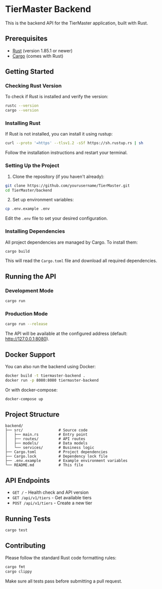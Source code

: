 # TierMaster Backend

This is the backend API for the TierMaster application, built with Rust.

## Prerequisites

- [Rust](https://www.rust-lang.org/tools/install) (version 1.85.1 or newer)
- [Cargo](https://doc.rust-lang.org/cargo/getting-started/installation.html) (comes with Rust)

## Getting Started

### Checking Rust Version

To check if Rust is installed and verify the version:

```bash
rustc --version
cargo --version
```

### Installing Rust

If Rust is not installed, you can install it using rustup:

```bash
curl --proto '=https' --tlsv1.2 -sSf https://sh.rustup.rs | sh
```

Follow the installation instructions and restart your terminal.

### Setting Up the Project

1. Clone the repository (if you haven't already):

```bash
git clone https://github.com/yourusername/TierMaster.git
cd TierMaster/backend
```

2. Set up environment variables:

```bash
cp .env.example .env
```

Edit the `.env` file to set your desired configuration.

### Installing Dependencies

All project dependencies are managed by Cargo. To install them:

```bash
cargo build
```

This will read the `Cargo.toml` file and download all required dependencies.

## Running the API

### Development Mode

```bash
cargo run
```

### Production Mode

```bash
cargo run --release
```

The API will be available at the configured address (default: http://127.0.0.1:8080).

## Docker Support

You can also run the backend using Docker:

```bash
docker build -t tiermaster-backend .
docker run -p 8080:8080 tiermaster-backend
```

Or with docker-compose:

```bash
docker-compose up
```

## Project Structure

```
backend/
├── src/                # Source code
│   ├── main.rs         # Entry point
│   ├── routes/         # API routes
│   ├── models/         # Data models
│   └── services/       # Business logic
├── Cargo.toml          # Project dependencies
├── Cargo.lock          # Dependency lock file
├── .env.example        # Example environment variables
└── README.md           # This file
```

## API Endpoints

- `GET /` - Health check and API version
- `GET /api/v1/tiers` - Get available tiers
- `POST /api/v1/tiers` - Create a new tier

## Running Tests

```bash
cargo test
```

## Contributing

Please follow the standard Rust code formatting rules:

```bash
cargo fmt
cargo clippy
```

Make sure all tests pass before submitting a pull request.